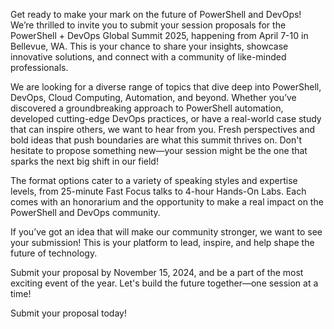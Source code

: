 Get ready to make your mark on the future of PowerShell and DevOps! We’re thrilled to invite you to submit your session proposals for the PowerShell + DevOps Global Summit 2025, happening from April 7-10 in Bellevue, WA. This is your chance to share your insights, showcase innovative solutions, and connect with a community of like-minded professionals.

We are looking for a diverse range of topics that dive deep into PowerShell, DevOps, Cloud Computing, Automation, and beyond. Whether you’ve discovered a groundbreaking approach to PowerShell automation, developed cutting-edge DevOps practices, or have a real-world case study that can inspire others, we want to hear from you. Fresh perspectives and bold ideas that push boundaries are what this summit thrives on. Don't hesitate to propose something new—your session might be the one that sparks the next big shift in our field!

The format options cater to a variety of speaking styles and expertise levels, from 25-minute Fast Focus talks to 4-hour Hands-On Labs. Each comes with an honorarium and the opportunity to make a real impact on the PowerShell and DevOps community.

If you’ve got an idea that will make our community stronger, we want to see your submission! This is your platform to lead, inspire, and help shape the future of technology.

Submit your proposal by November 15, 2024, and be a part of the most exciting event of the year. Let's build the future together—one session at a time!

Submit your proposal today!
